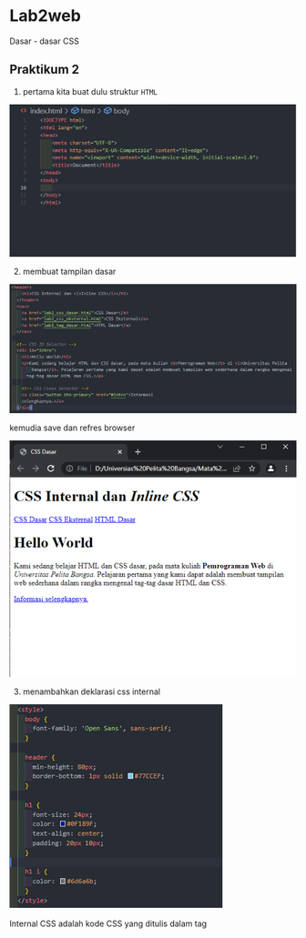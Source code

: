 # Lab2web

Dasar - dasar CSS

## Praktikum 2

1. pertama kita buat dulu struktur `HTML`

![1.png](img/1.png)

2. membuat tampilan dasar 

![2.png](img/2.png)

kemudia save dan refres browser

![3.png](img/3.png)

3. menambahkan deklarasi css internal

![4.png](img/4.png)

Internal CSS adalah kode CSS yang ditulis dalam tag <style> dan lokasinya berada pada bagian atas header file HTML. Internal CSS digunakan untuk membuat custom khusus dalam satu halaman website sehingga halaman lain tidak terpengaruh.

![5.png](img/5.png)

4. 